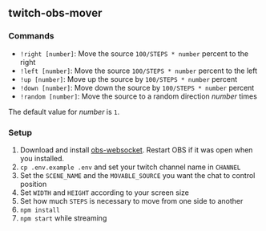 twitch-obs-mover
---

### Commands
- `!right [number]`: Move the source `100/STEPS * number` percent to the right
- `!left [number]`: Move the source `100/STEPS * number` percent to the left
- `!up [number]`: Move up the source by `100/STEPS * number` percent
- `!down [number]`: Move down the source by `100/STEPS * number` percent
- `!random [number]`: Move the source to a random direction _number_ times

The default value for _number_  is `1`.

### Setup
1. Download and install [obs-websocket](https://github.com/Palakis/obs-websocket). Restart OBS if it was open when you installed.
2. `cp .env.example .env` and set your twitch channel name in `CHANNEL`
3. Set the `SCENE_NAME` and the `MOVABLE_SOURCE` you want the chat to control position
4. Set `WIDTH` and `HEIGHT` according to your screen size
5. Set how much `STEPS` is necessary to move from one side to another
6. `npm install`
7. `npm start` while streaming
